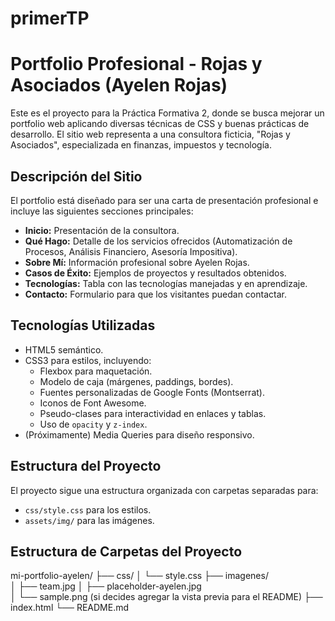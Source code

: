 # primerTP
# Portfolio Profesional - Rojas y Asociados (Ayelen Rojas)

Este es el proyecto para la Práctica Formativa 2, donde se busca mejorar un portfolio web aplicando diversas técnicas de CSS y buenas prácticas de desarrollo.
El sitio web representa a una consultora ficticia, "Rojas y Asociados", especializada en finanzas, impuestos y tecnología.

## Descripción del Sitio

El portfolio está diseñado para ser una carta de presentación profesional e incluye las siguientes secciones principales:

* **Inicio:** Presentación de la consultora.
* **Qué Hago:** Detalle de los servicios ofrecidos (Automatización de Procesos, Análisis Financiero, Asesoría Impositiva).
* **Sobre Mí:** Información profesional sobre Ayelen Rojas.
* **Casos de Éxito:** Ejemplos de proyectos y resultados obtenidos.
* **Tecnologías:** Tabla con las tecnologías manejadas y en aprendizaje.
* **Contacto:** Formulario para que los visitantes puedan contactar.

## Tecnologías Utilizadas

* HTML5 semántico.
* CSS3 para estilos, incluyendo:
    * Flexbox para maquetación.
    * Modelo de caja (márgenes, paddings, bordes).
    * Fuentes personalizadas de Google Fonts (Montserrat).
    * Iconos de Font Awesome.
    * Pseudo-clases para interactividad en enlaces y tablas.
    * Uso de `opacity` y `z-index`.
* (Próximamente) Media Queries para diseño responsivo.

## Estructura del Proyecto

El proyecto sigue una estructura organizada con carpetas separadas para:
* `css/style.css` para los estilos.
* `assets/img/` para las imágenes.

## Estructura de Carpetas del Proyecto

mi-portfolio-ayelen/
├── css/
│   └── style.css
├── imagenes/  
│   ├── team.jpg
│   ├── placeholder-ayelen.jpg  
│   └── sample.png  (si decides agregar la vista previa para el README)
├── index.html
└── README.md
